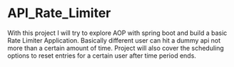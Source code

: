 # API_Rate_Limiter
With this project I will try to explore AOP with spring boot and build a basic Rate Limiter Application. Basically different user can hit a dummy api not more than a certain amount of time. Project will also cover the scheduling options to reset entries for a certain user after time period ends.
